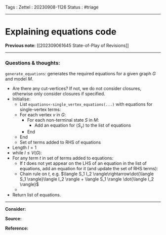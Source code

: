 Tags :
Zettel :  20230908-1126
Status : #triage 

-----

# Explaining equations code

**Previous note:** [[202309061645 State-of-Play of Revisions]]

-----

### Questions & thoughts:

`generate_equations`: generates the required equations for a given graph $G$ and model $M$.
 - Are there any cut-vertices? If not, we do not consider closures, otherwise only consider closures if specified.
 - Initialise:
	 - List `equations<-single_vertex_equations(...)` with equations for single-vertex terms:
	 - For each vertex $v$ in $G$:
		 - For each non-terminal state $S$ in $M$:
			 - Add an equation for $\langle S_v\rangle$ to the list of equations
		 - End
	 - End
	 - Set of terms added to RHS of equations
 - Length $l=1$
 - while $l\leq V(G)$:
 - For any term $t$ in set of terms added to equations:
	 - If $t$ does not yet appear on the LHS of an equation in the list of equations, add an equation for it (and update the set of RHS terms):
	 - Chain rule on $t$, e.g. $\langle S_1 I_2 \rangle\rightarrow\dot{\langle S_1 \rangle}\langle I_2 \rangle + \langle S_1 \rangle \dot{\langle I_2 \rangle}$
	 - 
 - Return list of equations.


-----
 
**Consider:**


**Source:** 


**Reference:** 
